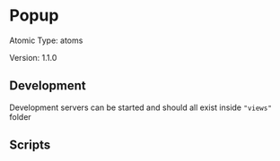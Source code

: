 # Popup

Atomic Type: atoms

Version: 1.1.0

## Development

Development servers can be started and should all exist inside `"views"` folder

## Scripts
